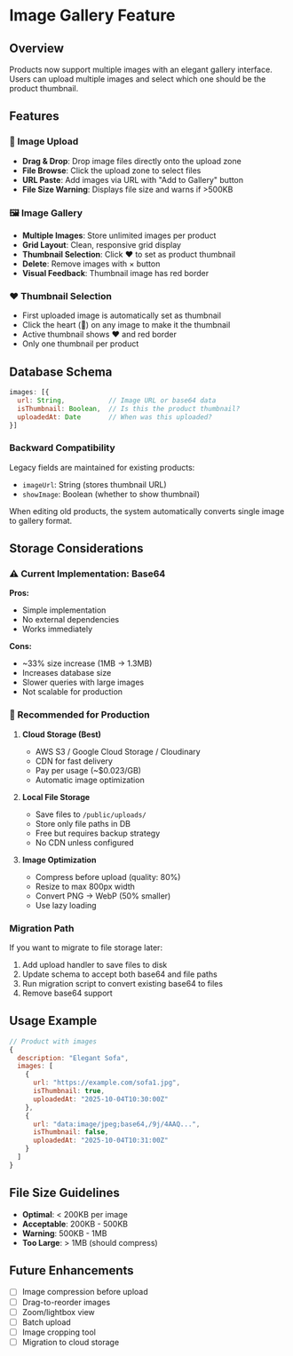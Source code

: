 # Image Gallery Feature

## Overview
Products now support multiple images with an elegant gallery interface. Users can upload multiple images and select which one should be the product thumbnail.

## Features

### 📸 Image Upload
- **Drag & Drop**: Drop image files directly onto the upload zone
- **File Browse**: Click the upload zone to select files
- **URL Paste**: Add images via URL with "Add to Gallery" button
- **File Size Warning**: Displays file size and warns if >500KB

### 🖼️ Image Gallery
- **Multiple Images**: Store unlimited images per product
- **Grid Layout**: Clean, responsive grid display
- **Thumbnail Selection**: Click ❤️ to set as product thumbnail
- **Delete**: Remove images with × button
- **Visual Feedback**: Thumbnail image has red border

### ❤️ Thumbnail Selection
- First uploaded image is automatically set as thumbnail
- Click the heart (🤍) on any image to make it the thumbnail
- Active thumbnail shows ❤️ and red border
- Only one thumbnail per product

## Database Schema

```javascript
images: [{
  url: String,           // Image URL or base64 data
  isThumbnail: Boolean,  // Is this the product thumbnail?
  uploadedAt: Date       // When was this uploaded?
}]
```

### Backward Compatibility
Legacy fields are maintained for existing products:
- `imageUrl`: String (stores thumbnail URL)
- `showImage`: Boolean (whether to show thumbnail)

When editing old products, the system automatically converts single image to gallery format.

## Storage Considerations

### ⚠️ Current Implementation: Base64
**Pros:**
- Simple implementation
- No external dependencies
- Works immediately

**Cons:**
- ~33% size increase (1MB → 1.3MB)
- Increases database size
- Slower queries with large images
- Not scalable for production

### 🚀 Recommended for Production

1. **Cloud Storage (Best)**
   - AWS S3 / Google Cloud Storage / Cloudinary
   - CDN for fast delivery
   - Pay per usage (~$0.023/GB)
   - Automatic image optimization

2. **Local File Storage**
   - Save files to `/public/uploads/`
   - Store only file paths in DB
   - Free but requires backup strategy
   - No CDN unless configured

3. **Image Optimization**
   - Compress before upload (quality: 80%)
   - Resize to max 800px width
   - Convert PNG → WebP (50% smaller)
   - Use lazy loading

### Migration Path
If you want to migrate to file storage later:
1. Add upload handler to save files to disk
2. Update schema to accept both base64 and file paths
3. Run migration script to convert existing base64 to files
4. Remove base64 support

## Usage Example

```javascript
// Product with images
{
  description: "Elegant Sofa",
  images: [
    {
      url: "https://example.com/sofa1.jpg",
      isThumbnail: true,
      uploadedAt: "2025-10-04T10:30:00Z"
    },
    {
      url: "data:image/jpeg;base64,/9j/4AAQ...",
      isThumbnail: false,
      uploadedAt: "2025-10-04T10:31:00Z"
    }
  ]
}
```

## File Size Guidelines
- **Optimal**: < 200KB per image
- **Acceptable**: 200KB - 500KB
- **Warning**: 500KB - 1MB
- **Too Large**: > 1MB (should compress)

## Future Enhancements
- [ ] Image compression before upload
- [ ] Drag-to-reorder images
- [ ] Zoom/lightbox view
- [ ] Batch upload
- [ ] Image cropping tool
- [ ] Migration to cloud storage
